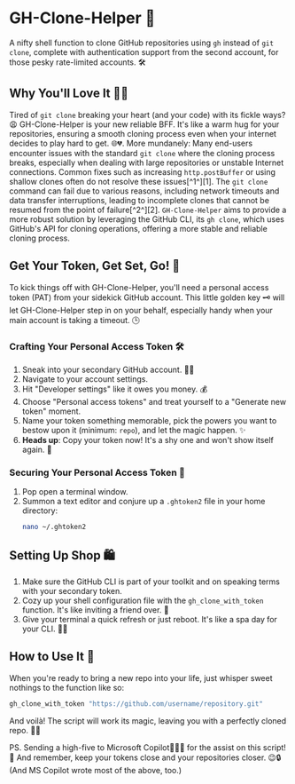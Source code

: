# GH-Clone-Helper 🚀

A nifty shell function to clone GitHub repositories using `gh` instead of `git clone`, complete with authentication support from the second account, for those pesky rate-limited accounts. 🛠️

## Why You'll Love It 👨‍🏭

Tired of `git clone` breaking your heart (and your code) with its fickle ways? 😩 GH-Clone-Helper is your new reliable BFF. It's like a warm hug for your repositories, ensuring a smooth cloning process even when your internet decides to play hard to get. 🌐💔.
More mundanely: Many end-users encounter issues with the standard `git clone` where the cloning process breaks, especially when dealing with large repositories or unstable Internet connections. Common fixes such as increasing `http.postBuffer` or using shallow clones often do not resolve these issues[^1^][1]. The `git clone` command can fail due to various reasons, including network timeouts and data transfer interruptions, leading to incomplete clones that cannot be resumed from the point of failure[^2^][2]. 
`GH-Clone-Helper` aims to provide a more robust solution by leveraging the GitHub CLI, its `gh clone`, which uses GitHub's API for cloning operations, offering a more stable and reliable cloning process.

## Get Your Token, Get Set, Go! 🏁

To kick things off with GH-Clone-Helper, you'll need a personal access token (PAT) from your sidekick GitHub account. This little golden key 🗝️ will let GH-Clone-Helper step in on your behalf, especially handy when your main account is taking a timeout. 🕒

### Crafting Your Personal Access Token 🛠️

1. Sneak into your secondary GitHub account. 🕵️‍♂️
2. Navigate to your account settings.
3. Hit "Developer settings" like it owes you money. 💰
4. Choose "Personal access tokens" and treat yourself to a "Generate new token" moment.
5. Name your token something memorable, pick the powers you want to bestow upon it (minimum: `repo`), and let the magic happen. ✨
6. **Heads up**: Copy your token now! It's a shy one and won't show itself again. 🙈

### Securing Your Personal Access Token 🔐

1. Pop open a terminal window.
2. Summon a text editor and conjure up a `.ghtoken2` file in your home directory:
   ```sh
   nano ~/.ghtoken2
   ```
   
## Setting Up Shop 🛍️

1. Make sure the GitHub CLI is part of your toolkit and on speaking terms with your secondary token.
2. Cozy up your shell configuration file with the `gh_clone_with_token` function. It's like inviting a friend over. 🏡
3. Give your terminal a quick refresh or just reboot. It's like a spa day for your CLI. 🧖‍♂️

## How to Use It 🤔

When you're ready to bring a new repo into your life, just whisper sweet nothings to the function like so:

```sh
gh_clone_with_token "https://github.com/username/repository.git"
```

And voilà! The script will work its magic, leaving you with a perfectly cloned repo. 🎩✨

PS. Sending a high-five to Microsoft Copilot🤖🦜🦉 for the assist on this script! 🙌 And remember, keep your tokens close and your repositories closer. 😉🔒
(And MS Copilot wrote most of the above, too.)
